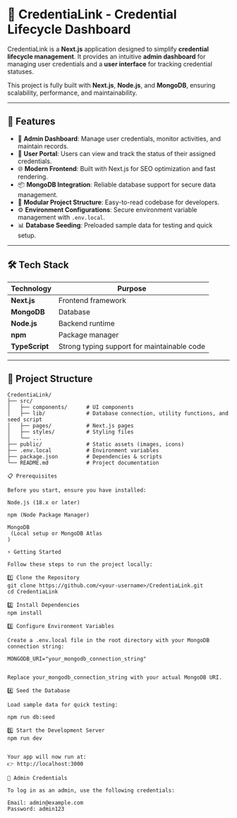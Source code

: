 # 📜 CredentiaLink - Credential Lifecycle Dashboard

CredentiaLink is a **Next.js** application designed to simplify **credential lifecycle management**. It provides an intuitive **admin dashboard** for managing user credentials and a **user interface** for tracking credential statuses.  

This project is fully built with **Next.js**, **Node.js**, and **MongoDB**, ensuring scalability, performance, and maintainability.

---

## 🚀 Features

- 🔐 **Admin Dashboard**: Manage user credentials, monitor activities, and maintain records.  
- 👤 **User Portal**: Users can view and track the status of their assigned credentials.  
- 🌐 **Modern Frontend**: Built with Next.js for SEO optimization and fast rendering.  
- 📦 **MongoDB Integration**: Reliable database support for secure data management.  
- 🧩 **Modular Project Structure**: Easy-to-read codebase for developers.  
- ⚙️ **Environment Configurations**: Secure environment variable management with `.env.local`.  
- 📊 **Database Seeding**: Preloaded sample data for testing and quick setup.  

---

## 🛠️ Tech Stack

| Technology | Purpose |
|------------|---------|
| **Next.js** | Frontend framework |
| **MongoDB** | Database |
| **Node.js** | Backend runtime |
| **npm** | Package manager |
| **TypeScript** | Strong typing support for maintainable code |

---

## 📂 Project Structure

```plaintext
CredentiaLink/
├── src/
│   ├── components/      # UI components
│   ├── lib/             # Database connection, utility functions, and seed script
│   ├── pages/           # Next.js pages
│   ├── styles/          # Styling files
│   └── ...              
├── public/              # Static assets (images, icons)
├── .env.local           # Environment variables
├── package.json         # Dependencies & scripts
└── README.md            # Project documentation

📋 Prerequisites

Before you start, ensure you have installed:

Node.js (18.x or later)

npm (Node Package Manager)

MongoDB
 (Local setup or MongoDB Atlas
)

⚡ Getting Started

Follow these steps to run the project locally:

1️⃣ Clone the Repository
git clone https://github.com/<your-username>/CredentiaLink.git
cd CredentiaLink

2️⃣ Install Dependencies
npm install

3️⃣ Configure Environment Variables

Create a .env.local file in the root directory with your MongoDB connection string:

MONGODB_URI="your_mongodb_connection_string"


Replace your_mongodb_connection_string with your actual MongoDB URI.

4️⃣ Seed the Database

Load sample data for quick testing:

npm run db:seed

5️⃣ Start the Development Server
npm run dev


Your app will now run at:
👉 http://localhost:3000

🔑 Admin Credentials

To log in as an admin, use the following credentials:

Email: admin@example.com
Password: admin123

